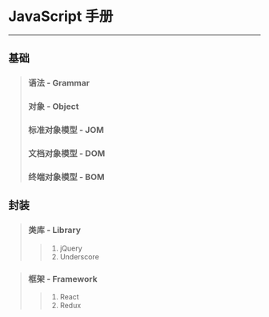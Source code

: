 # JavaScript 手册
***

## 基础

> ### 语法 - Grammar
> ### 对象 - Object
> ### 标准对象模型 - JOM
> ### 文档对象模型 - DOM
> ### 终端对象模型 - BOM

## 封装

> ### 类库 - Library
>> 1. jQuery
>> 2. Underscore

> ### 框架 - Framework
>> 1. React
>> 2. Redux

